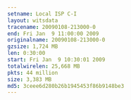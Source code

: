 ```yaml
---
setname: Local ISP C-I
layout: witsdata
tracename: 20090108-213000-0
end: Fri Jan  9 11:00:00 2009
originalname: 20090108-213000-0
gzsize: 1,724 MB
len: 0:30:00
start: Fri Jan  9 10:30:01 2009
totalwirelen: 25,668 MB
pkts: 44 million
size: 3,383 MB
md5: 3ceee6d280b26b1945453f86b9148be3
---
```


